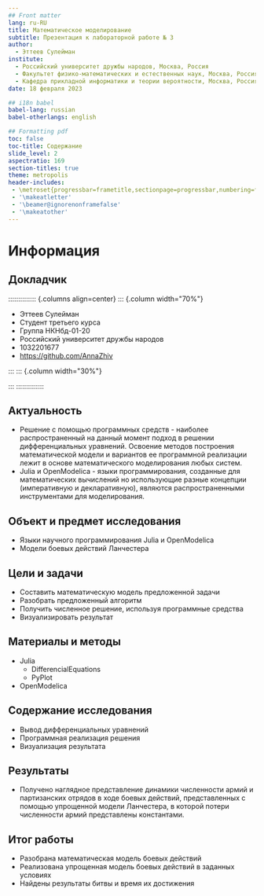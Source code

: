 ```yaml
---
## Front matter
lang: ru-RU
title: Математическое моделирование
subtitle: Презентация к лабораторной работе № 3
author:
  - Эттеев Сулейман
institute:
  - Российский университет дружбы народов, Москва, Россия
  - Факультет физико-математических и естественных наук, Москва, Россия
  - Кафедра прикладной информатики и теории вероятности, Москва, Россия
date: 18 февраля 2023

## i18n babel
babel-lang: russian
babel-otherlangs: english

## Formatting pdf
toc: false
toc-title: Содержание
slide_level: 2
aspectratio: 169
section-titles: true
theme: metropolis
header-includes:
 - \metroset{progressbar=frametitle,sectionpage=progressbar,numbering=fraction}
 - '\makeatletter'
 - '\beamer@ignorenonframefalse'
 - '\makeatother'
---
```


# Информация

## Докладчик

:::::::::::::: {.columns align=center}
::: {.column width="70%"}

  * Эттеев Сулейман
  * Студент третьего курса
  * Группа НКНбд-01-20
  * Российский университет дружбы народов
  * 1032201677
  * <https://github.com/AnnaZhiv>

:::
::: {.column width="30%"}

:::
::::::::::::::

## Актуальность

- Решение с помощью программных средств - наиболее распространенный на данный момент подход в решении дифференциальных уравнений. Освоение методов построения математической модели и вариантов ее программной реализации лежит в основе математического моделирования любых систем.         
- Julia и OpenModelica - языки программирования, созданные для математических вычислений но использующие разные концепции (императивную и декларативную), являются распространенными инструментами для моделирования.         

## Объект и предмет исследования

- Языки научного программирования Julia и OpenModelica     
- Модели боевых действий Ланчестера

## Цели и задачи

- Составить математическую модель предложенной задачи    
- Разобрать предложенный алгоритм        
- Получить численное решение, используя программные средства    
- Визуализировать результат        

## Материалы и методы

- Julia
  - DifferencialEquations    
  - PyPlot    
- OpenModelica            

## Содержание исследования

- Вывод дифференциальных уравнений    
- Программная реализация решения    
- Визуализация результата    

## Результаты

- Получено наглядное представление динамики численности армий и партизанских отрядов в ходе боевых действий, представленных с помощью упрощенной модели Ланчестера, в которой потери численности армий представлены константами.    

## Итог работы

- Разобрана математическая модель боевых действий    
- Реализована упрощенная модель боевых действий в заданных условиях     
- Найдены результаты битвы и время их достижения     

